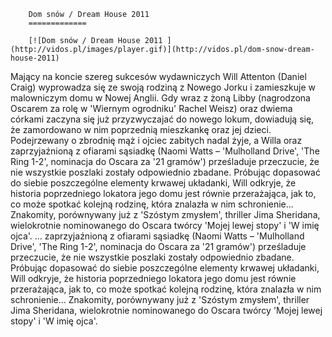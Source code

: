
        Dom snów / Dream House 2011 
        =============
        
        [![Dom snów / Dream House 2011 ](http://vidos.pl/images/player.gif)](http://vidos.pl/dom-snow-dream-house-2011)
        
        
 Mający na koncie szereg sukcesów wydawniczych Will Attenton (Daniel Craig) wyprowadza się ze swoją rodziną z Nowego Jorku i zamieszkuje w malowniczym domu w Nowej Anglii. Gdy wraz z żoną Libby (nagrodzona Oscarem za rolę w 'Wiernym ogrodniku' Rachel Weisz) oraz dwiema córkami zaczyna się już przyzwyczajać do nowego lokum, dowiadują się, że zamordowano w nim poprzednią mieszkankę oraz jej dzieci. Podejrzewany o zbrodnię mąż i ojciec zabitych nadal żyje, a Willa oraz zaprzyjaźnioną z ofiarami sąsiadkę (Naomi Watts – 'Mulholland Drive', 'The Ring 1-2', nominacja do Oscara za '21 gramów') prześladuje przeczucie, że nie wszystkie poszlaki zostały odpowiednio zbadane. Próbując dopasować do siebie poszczególne elementy krwawej układanki, Will odkryje, że historia poprzedniego lokatora jego domu jest równie przerażająca, jak to, co może spotkać kolejną rodzinę, która znalazła w nim schronienie... Znakomity, porównywany już z 'Szóstym zmysłem', thriller Jima Sheridana, wielokrotnie nominowanego do Oscara twórcy 'Mojej lewej stopy' i 'W imię ojca'.  ... zaprzyjaźnioną z ofiarami sąsiadkę (Naomi Watts – 'Mulholland Drive', 'The Ring 1-2', nominacja do Oscara za '21 gramów') prześladuje przeczucie, że nie wszystkie poszlaki zostały odpowiednio zbadane. Próbując dopasować do siebie poszczególne elementy krwawej układanki, Will odkryje, że historia poprzedniego lokatora jego domu jest równie przerażająca, jak to, co może spotkać kolejną rodzinę, która znalazła w nim schronienie... Znakomity, porównywany już z 'Szóstym zmysłem', thriller Jima Sheridana, wielokrotnie nominowanego do Oscara twórcy 'Mojej lewej stopy' i 'W imię ojca'.
    